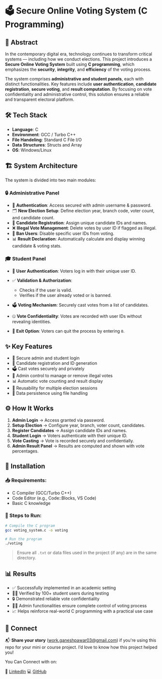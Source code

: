 # 🗳️ Secure Online Voting System (C Programming)

## 📄 Abstract

In the contemporary digital era, technology continues to transform critical systems — including how we conduct elections. This project introduces a **Secure Online Voting System** built using **C programming**, which emphasizes the **security**, **integrity**, and **efficiency** of the voting process.

The system comprises **administrative and student panels**, each with distinct functionalities. Key features include **user authentication**, **candidate registration**, **secure voting**, and **result computation**. By focusing on vote confidentiality and administrative control, this solution ensures a reliable and transparent electoral platform.


## 🛠️ Tech Stack

* **Language**: C
* **Environment**: GCC / Turbo C++
* **File Handeling**: Standard C File I/O
* **Data Structures**: Structs and Array
* **OS**: Windows/Linux

## 🏗️ System Architecture

The system is divided into two main modules:

### 🔒 Administrative Panel

* 🔑 **Authentication**: Access secured with admin username & password.
* 🗂 **New Election Setup**: Define election year, branch code, voter count, and candidate count.
* 🧾 **Candidate Registration**: Assign unique candidate IDs and names.
* ❌ **Illegal Vote Management**: Delete votes by user ID if flagged as illegal.
* 🚫 **Ban Users**: Disable specific user IDs from voting.
* 📊 **Result Declaration**: Automatically calculate and display winning candidate & voting stats.

### 🎓 Student Panel

* 🪪 **User Authentication**: Voters log in with their unique user ID.
* ✅ **Validation & Authorization**:

  * Checks if the user is valid.
  * Verifies if the user already voted or is banned.
* 🗳️ **Voting Mechanism**: Securely cast votes from a list of candidates.
* 🤐 **Vote Confidentiality**: Votes are recorded with user IDs without revealing identities.
* 🚪 **Exit Option**: Voters can quit the process by entering `0`.


## ✨ Key Features

* 🔐 Secure admin and student login
* 🧾 Candidate registration and ID generation
* 🗳️ Cast votes securely and privately
* 🧹 Admin control to manage or remove illegal votes
* 📊 Automatic vote counting and result display
* 🔁 Reusability for multiple election sessions
* 💾 Data persistence using file handling


## ⚙️ How It Works

1. **Admin Login** → Access granted via password.
2. **Setup Election** → Configure year, branch, voter count, candidates.
3. **Register Candidates** → Assign candidate IDs and names.
4. **Student Login** → Voters authenticate with their unique ID.
5. **Vote Casting** → Vote is recorded securely and confidentially.
6. **Admin Result Panel** → Results are computed and shown with vote percentages.


## 🧩 Installation

### 📥 Requirements:

* C Compiler (GCC/Turbo C++)
* Code Editor (e.g., Code::Blocks, VS Code)
* Basic C knowledge

### 🧪 Steps to Run:

```bash
# Compile the C program
gcc voting_system.c -o voting

# Run the program
./voting
```

> Ensure all `.txt` or data files used in the project (if any) are in the same directory.


## 📊 Results

* ✅ Successfully implemented in an academic setting
* 🧑‍🎓 Verified by 100+ student users during testing
* 🔒 Demonstrated reliable vote confidentiality
* 👨‍💼 Admin functionalities ensure complete control of voting process
* 📈 Helps reinforce real-world C programming with a practical use case


## 🤝 Connect

📬 **Share your story** ([work.ganeshpawar03@gmail.com](mailto:work.ganeshpawar03@gmail.com)) if you're using this repo for your mini or course project. I’d love to know how this project helped you!


You Can Connect with on: 

🔗 [LinkedIn](https://www.linkedin.com/in/ganesh-pawar143)
💻 [GitHub](https://github.com/ganesh-1433)

